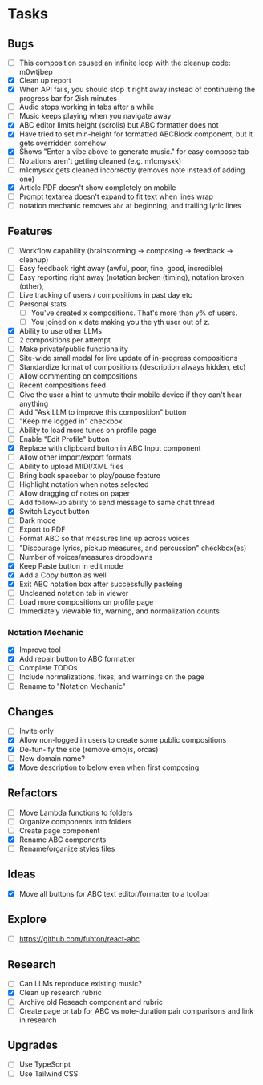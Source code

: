 # Tasks

## Bugs

- [ ] This composition caused an infinite loop with the cleanup code: m0wtjbep
- [x] Clean up report
- [x] When API fails, you should stop it right away instead of continueing the progress bar for 2ish minutes
- [ ] Audio stops working in tabs after a while
- [ ] Music keeps playing when you navigate away
- [x] ABC editor limits height (scrolls) but ABC formatter does not
- [x] Have tried to set min-height for formatted ABCBlock component, but it gets overridden somehow
- [x] Shows "Enter a vibe above to generate music." for easy compose tab
- [ ] Notations aren't getting cleaned (e.g. m1cmysxk)
- [ ] m1cmysxk gets cleaned incorrectly (removes note instead of adding one)
- [x] Article PDF doesn't show completely on mobile
- [ ] Prompt textarea doesn't expand to fit text when lines wrap
- [ ] notation mechanic removes `abc` at beginning, and trailing lyric lines

## Features

- [ ] Workflow capability (brainstorming -> composing -> feedback -> cleanup)
- [ ] Easy feedback right away (awful, poor, fine, good, incredible)
- [ ] Easy reporting right away (notation broken (timing), notation broken (other), 
- [ ] Live tracking of users / compositions in past day etc
- [ ] Personal stats
  - [ ] You've created x compositions. That's more than y% of users.
  - [ ] You joined on x date making you the yth user out of z.
- [x] Ability to use other LLMs
- [ ] 2 compositions per attempt
- [ ] Make private/public functionality
- [ ] Site-wide small modal for live update of in-progress compositions
- [ ] Standardize format of compositions (description always hidden, etc)
- [ ] Allow commenting on compositions
- [ ] Recent compositions feed
- [ ] Give the user a hint to unmute their mobile device if they can't hear anything
- [ ] Add "Ask LLM to improve this composition" button
- [ ] "Keep me logged in" checkbox
- [ ] Ability to load more tunes on profile page
- [ ] Enable "Edit Profile" button
- [x] Replace with clipboard button in ABC Input component
- [ ] Allow other import/export formats
- [ ] Ability to upload MIDI/XML files
- [ ] Bring back spacebar to play/pause feature
- [ ] Highlight notation when notes selected
- [ ] Allow dragging of notes on paper
- [ ] Add follow-up ability to send message to same chat thread
- [x] Switch Layout button
- [ ] Dark mode
- [ ] Export to PDF
- [ ] Format ABC so that measures line up across voices
- [ ] "Discourage lyrics, pickup measures, and percussion" checkbox(es)
- [ ] Number of voices/measures dropdowns
- [x] Keep Paste button in edit mode
- [x] Add a Copy button as well
- [x] Exit ABC notation box after successfully pasteing
- [ ] Uncleaned notation tab in viewer
- [ ] Load more compositions on profile page
- [ ] Immediately viewable fix, warning, and normalization counts

### Notation Mechanic

- [x] Improve tool
- [x] Add repair button to ABC formatter
- [ ] Complete TODOs
- [ ] Include normalizations, fixes, and warnings on the page
- [ ] Rename to "Notation Mechanic"

## Changes

- [ ] Invite only
- [x] Allow non-logged in users to create some public compositions
- [x] De-fun-ify the site (remove emojis, orcas)
- [ ] New domain name?
- [x] Move description to below even when first composing

## Refactors

- [ ] Move Lambda functions to folders
- [ ] Organize components into folders
- [ ] Create page component
- [x] Rename ABC components
- [ ] Rename/organize styles files

## Ideas

- [x] Move all buttons for ABC text editor/formatter to a toolbar

## Explore

- [ ] https://github.com/fuhton/react-abc

## Research

- [ ] Can LLMs reproduce existing music?
- [x] Clean up research rubric
- [ ] Archive old Reseach component and rubric
- [ ] Create page or tab for ABC vs note-duration pair comparisons and link in research

## Upgrades

- [ ] Use TypeScript
- [ ] Use Tailwind CSS
